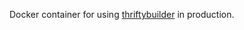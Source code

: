 Docker container for using [thriftybuilder](https://github.com/jrandall/thrifty-builder) in production.
